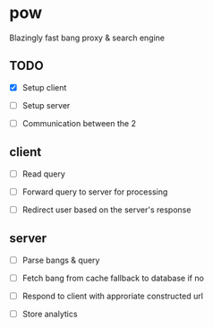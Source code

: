 # pow
Blazingly fast bang proxy &amp; search engine


## TODO
- [x] Setup client
- [ ] Setup server
- [ ] Communication between the 2 


## client
- [ ] Read query
- [ ] Forward query to server for processing
- [ ] Redirect user based on the server's response


## server
- [ ] Parse bangs & query
- [ ] Fetch bang from cache fallback to database if no  
- [ ] Respond to client with approriate constructed url 
- [ ] Store analytics


